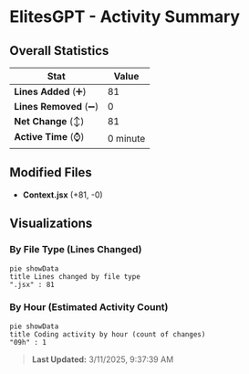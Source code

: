 # ElitesGPT - Activity Summary 

## Overall Statistics

| Stat                   | Value                                                             |
| ---------------------- | ----------------------------------------------------------------- |
| **Lines Added** (➕)   | 81                                          |
| **Lines Removed** (➖) | 0                                        |
| **Net Change** (↕)    | 81                |
| **Active Time** (⌚)   | 0 minute |


## Modified Files
- **Context.jsx** (+81, -0)

## Visualizations

### By File Type (Lines Changed)

```mermaid
pie showData
title Lines changed by file type
".jsx" : 81
```

### By Hour (Estimated Activity Count)

```mermaid
pie showData
title Coding activity by hour (count of changes)
"09h" : 1
```


> **Last Updated:** 3/11/2025, 9:37:39 AM